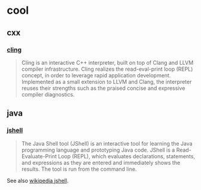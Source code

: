 # cool

## cxx

### [cling](https://github.com/root-project/cling)

> Cling is an interactive C++ interpreter, built on top of Clang and LLVM compiler infrastructure. Cling realizes the read-eval-print loop (REPL) concept, in order to leverage rapid application development. Implemented as a small extension to LLVM and Clang, the interpreter reuses their strengths such as the praised concise and expressive compiler diagnostics.

## java

### [jshell](https://docs.oracle.com/javase/9/jshell/introduction-jshell.htm)

> The Java Shell tool (JShell) is an interactive tool for learning the Java programming language and prototyping Java code. JShell is a Read-Evaluate-Print Loop (REPL), which evaluates declarations, statements, and expressions as they are entered and immediately shows the results. The tool is run from the command line.

See also [wikipedia jshell](https://en.wikipedia.org/wiki/JShell).

